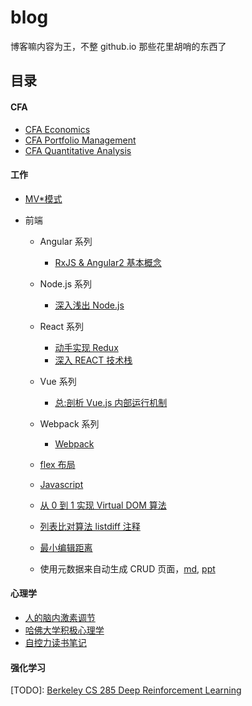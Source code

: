 # blog

博客嘛内容为王，不整 github.io 那些花里胡哨的东西了

## 目录

#### CFA

- [CFA Economics](./CFA/CFA%20Economics.md)
- [CFA Portfolio Management](./CFA/CFA%20Portfolio%20Management.md)
- [CFA Quantitative Analysis](./CFA/CFA%20Quantitative%20Analysis.md)

#### 工作

- [MV\*模式](./工作/MV*模式.md)
- 前端

  - Angular 系列

    - [RxJS & Angular2 基本概念](./工作/前端/Angular%20系列/RxJS%20&%20Angular2%20基本概念.md)

  - Node.js 系列

    - [深入浅出 Node.js](./工作/前端/Node.js%20系列/深入浅出%20Node.js.md)

  - React 系列

    - [动手实现 Redux](./工作/前端/React%20系列/动手实现%20Redux.md)
    - [深入 REACT 技术栈](./工作/前端/React%20系列/深入%20REACT%20技术栈.md)

  - Vue 系列

    - [总:剖析 Vue.js 内部运行机制](./工作/前端/Vue%20系列/总:剖析%20Vue.js%20内部运行机制.md)

  - Webpack 系列
    - [Webpack](./工作/前端/Webpack%20系列/Webpack.md)
  - [flex 布局](./工作/前端/flex布局.md)
  - [Javascript](./工作/前端/Javascript.md)
  - [从 0 到 1 实现 Virtual DOM 算法](./工作/前端/从0到1实现Virtual%20DOM算法.md)
  - [列表比对算法 listdiff 注释](./工作/前端/列表比对算法%20listdiff%20注释.md)
  - [最小编辑距离](./工作/前端/最小编辑距离.md)
  - 使用元数据来自动生成 CRUD 页面，[md](./工作/前端/使用元数据来自动生成CRUD页面/使用元数据来自动生成CRUD页面.md), [ppt](./工作/前端/使用元数据来自动生成CRUD页面/PPT-根据元数据自动生成CRUD页面.pdf)

#### 心理学

- [人的脑内激素调节](./心理学/人的脑内激素调节.md)
- [哈佛大学积极心理学](./心理学/哈佛大学积极心理学.md)
- [自控力读书笔记](./心理学/自控力读书笔记.md)

#### 强化学习

[TODO]: [Berkeley CS 285 Deep Reinforcement Learning](http://rail.eecs.berkeley.edu/deeprlcourse/)
